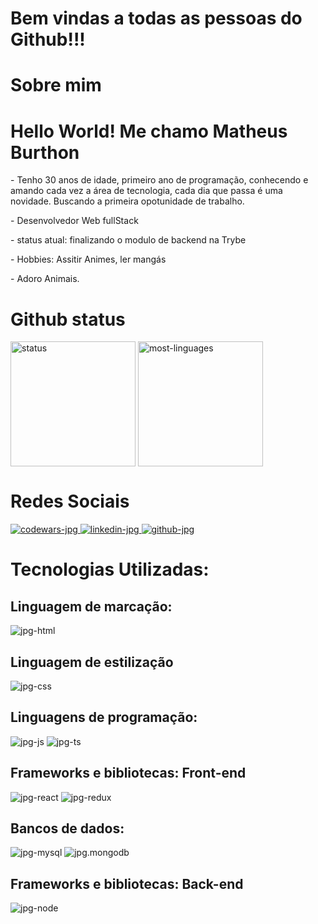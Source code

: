<div>
 <h1>Bem vindas a todas as pessoas do Github!!!</h1>
 
 <h1>Sobre mim</h1>
  <div>
   <h1>Hello World! Me chamo Matheus Burthon</h1>
   <p>
    - Tenho 30 anos de idade, primeiro ano de programação, conhecendo e amando cada vez a área de tecnologia, cada dia que passa
   é uma novidade. Buscando a primeira opotunidade de trabalho.
   </p>
   
   <span>- Desenvolvedor Web fullStack</span>
   
   <span>- status atual: finalizando o modulo de backend na Trybe</span>
   
   <span>- Hobbies: Assitir Animes, ler mangás</span>
   
   <span>- Adoro Animais.</span>
 </div>
 </div>

<div>

 <h1>Github status</h1>

<img alt="status" height="200em" align="center" src="https://github-readme-stats.vercel.app/api?username=MatheusBurthon91&show_icons=true&theme=tokyonight" />
 
<img alt="most-linguages" height="200em" align="center" src="https://github-readme-stats.vercel.app/api/top-langs/?username=MatheusBurthon91&layout=compact&theme=tokyonight" />
 
</div>

<div>
  <h1>Redes Sociais</h1>
  
  <div>
   <a href="https://www.codewars.com/users/MatheusBurthon91">
    <img alt="codewars-jpg" src="https://img.shields.io/badge/Codewars-B1361E?style=for-the-badge&logo=Codewars&logoColor=white" target="_blank" />
   </a>
    
   <a href="https://www.linkedin.com/in/matheusburthon91/">
    <img target="_blank" alt="linkedin-jpg" src="https://img.shields.io/badge/LinkedIn-0077B5?style=for-the-badge&logo=linkedin&logoColor=white" />
   </a>
    
   <a href="https://github.com/MatheusBurthon91">
    <img target="_blank" alt="github-jpg" src="https://img.shields.io/badge/GitHub-100000?style=for-the-badge&logo=github&logoColor=white" />
   </a>
  </div>
</div>

<div>

<h1>Tecnologias Utilizadas: </h1>

<h2>Linguagem de marcação:</h2>

<img alt="jpg-html" src="https://img.shields.io/badge/HTML5-E34F26?style=for-the-badge&logo=html5&logoColor=white" />

<h2>Linguagem de estilização</h2>

<img alt="jpg-css" src="https://img.shields.io/badge/CSS3-1572B6?style=for-the-badge&logo=css3&logoColor=white" /> 

<h2>Linguagens de programação:</h2>

<img alt="jpg-js" src="https://img.shields.io/badge/JavaScript-323330?style=for-the-badge&logo=javascript&logoColor=F7DF1E" />

<img alt="jpg-ts" src="https://img.shields.io/badge/TypeScript-007ACC?style=for-the-badge&logo=typescript&logoColor=white" />

<h2>Frameworks e bibliotecas: Front-end</h2>

<img alt="jpg-react" src="https://img.shields.io/badge/React-20232A?style=for-the-badge&logo=react&logoColor=61DAFB" />

<img alt="jpg-redux" src="https://img.shields.io/badge/Redux-593D88?style=for-the-badge&logo=redux&logoColor=white" />

<h2>Bancos de dados:</h2>

<img alt="jpg-mysql" src="https://img.shields.io/badge/MySQL-005C84?style=for-the-badge&logo=mysql&logoColor=white" />

<img alt="jpg.mongodb" src="https://img.shields.io/badge/MongoDB-4EA94B?style=for-the-badge&logo=mongodb&logoColor=white" />

<h2>Frameworks e bibliotecas: Back-end</h2>

<img alt="jpg-node" src="https://img.shields.io/badge/Node.js-339933?style=for-the-badge&logo=nodedotjs&logoColor=white" />

</div>
